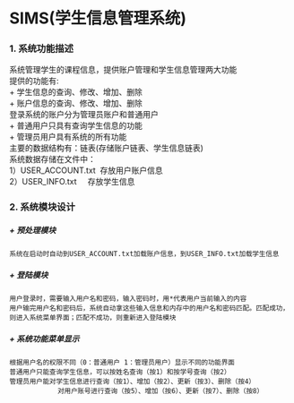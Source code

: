 # SIMS(学生信息管理系统)
### 1. 系统功能描述  
  系统管理学生的课程信息，提供账户管理和学生信息管理两大功能  
  提供的功能有:  
    + 学生信息的查询、修改、增加、删除  
	+ 账户信息的查询、修改、增加、删除  
  登录系统的账户分为管理员账户和普通用户  
    + 普通用户只具有查询学生信息的功能  
    + 管理员用户具有系统的所有功能  
  主要的数据结构有：链表(存储账户链表、学生信息链表)  
  系统数据存储在文件中：  
  	1）USER_ACCOUNT.txt  存放用户账户信息  
  	2）USER_INFO.txt     存放学生信息  
### 2. 系统模块设计  
##### + 预处理模块  
	系统在启动时自动到USER_ACCOUNT.txt加载账户信息，到USER_INFO.txt加载学生信息  
##### + 登陆模块  
	用户登录时，需要输入用户名和密码，输入密码时，用*代表用户当前输入的内容  
	用户输完用户名和密码后，系统自动拿这些输入信息和内存中的用户名和密码匹配。匹配成功，则进入系统菜单界面；匹配不成功，则重新进入登陆模块  
##### + 系统功能菜单显示  
    根据用户名的权限不同（0：普通用户 1：管理员用户）显示不同的功能界面  
    普通用户只能查询学生信息，可以按姓名查询（按1）和按学号查询（按2）  
    管理员用户能对学生信息进行查询（按1）、增加（按2）、更新（按3）、删除（按4）  
                对用户账号进行查询（按5）、增加（按6）、更新（按7）、删除（按8）  
	
	
	

